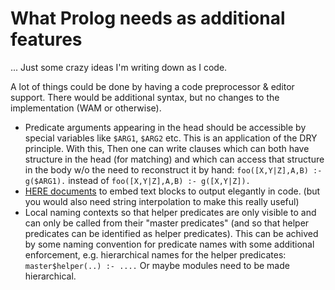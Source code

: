 # What Prolog needs as additional features

... Just some crazy ideas I'm writing down as I code.

A lot of things could be done by having a code preprocessor & editor support. There would be additional syntax, but no changes to the implementation (WAM or otherwise).

- Predicate arguments appearing in the head should be accessible by special variables like `$ARG1`, `$ARG2` etc. This is an application of the DRY principle.
  With this, Then one can write clauses which can both have structure in the head (for matching) and which can access that structure in the body w/o
  the need to reconstruct it by hand: `foo([X,Y|Z],A,B) :- g($ARG1).` instead of `foo([X,Y|Z],A,B) :- g([X,Y|Z]).`    
- [HERE documents](https://en.wikipedia.org/wiki/Here_document) to embed text blocks to output elegantly in code. (but you would also need string 
  interpolation to make this really useful)
- Local naming contexts so that helper predicates are only visible to and can only be called from their "master predicates" 
  (and so that helper predicates can be identified as helper predicates). This can be achived by some naming convention for
  predicate names with some additional enforcement, e.g. hierarchical names for the helper predicates: `master$helper(..) :- ....`
  Or maybe modules need to be made hierarchical.
